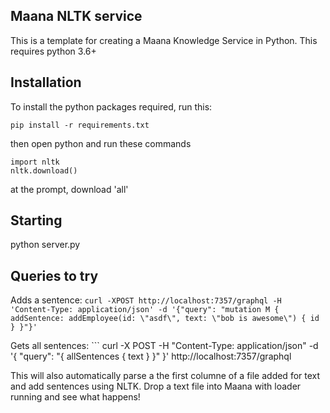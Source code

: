 ## Maana NLTK service

This is a template for creating a Maana Knowledge Service in Python. This requires python 3.6+

## Installation

To install the python packages required, run this:

```
pip install -r requirements.txt
```

then open python and run these commands

```
import nltk
nltk.download()
```

at the prompt, download 'all'

## Starting

python server.py

## Queries to try


Adds a sentence:
    ```
    curl -XPOST http://localhost:7357/graphql -H 'Content-Type: application/json' -d '{"query": "mutation M { addSentence: addEmployee(id: \"asdf\", text: \"bob is awesome\") { id } }"}'
    ```

Gets all sentences:
    ```
    curl -X POST -H "Content-Type: application/json" -d '{ "query": "{ allSentences { text } }" }' http://localhost:7357/graphql

This will also automatically parse a the first columne of a file added for text and add sentences using NLTK. Drop a text file into Maana with loader running and see what happens!